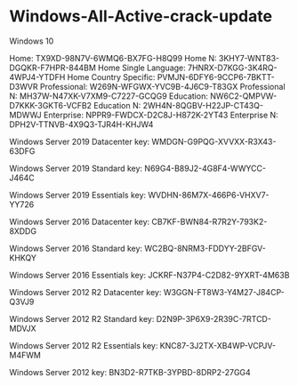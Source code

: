 # Windows-All-Active-crack-update

Windows 10 

Home: TX9XD-98N7V-6WMQ6-BX7FG-H8Q99
Home N: 3KHY7-WNT83-DGQKR-F7HPR-844BM
Home Single Language: 7HNRX-D7KGG-3K4RQ-4WPJ4-YTDFH
Home Country Specific: PVMJN-6DFY6-9CCP6-7BKTT-D3WVR
Professional: W269N-WFGWX-YVC9B-4J6C9-T83GX
Professional N: MH37W-N47XK-V7XM9-C7227-GCQG9
Education: NW6C2-QMPVW-D7KKK-3GKT6-VCFB2
Education N: 2WH4N-8QGBV-H22JP-CT43Q-MDWWJ
Enterprise: NPPR9-FWDCX-D2C8J-H872K-2YT43
Enterprise N: DPH2V-TTNVB-4X9Q3-TJR4H-KHJW4


Windows Server 2019 Datacenter key: WMDGN-G9PQG-XVVXX-R3X43-63DFG


Windows Server 2019 Standard key: N69G4-B89J2-4G8F4-WWYCC-J464C


Windows Server 2019 Essentials key: WVDHN-86M7X-466P6-VHXV7-YY726


Windows Server 2016 Datacenter key: CB7KF-BWN84-R7R2Y-793K2-8XDDG


Windows Server 2016 Standard key: WC2BQ-8NRM3-FDDYY-2BFGV-KHKQY


Windows Server 2016 Essentials key: JCKRF-N37P4-C2D82-9YXRT-4M63B


Windows Server 2012 R2 Datacenter key: W3GGN-FT8W3-Y4M27-J84CP-Q3VJ9


Windows Server 2012 R2 Standard key: D2N9P-3P6X9-2R39C-7RTCD-MDVJX


Windows Server 2012 R2 Essentials key: KNC87-3J2TX-XB4WP-VCPJV-M4FWM


Windows Server 2012 key: BN3D2-R7TKB-3YPBD-8DRP2-27GG4
